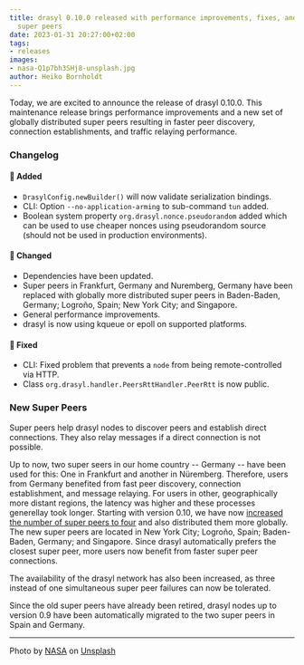 ```yaml
---
title: drasyl 0.10.0 released with performance improvements, fixes, and globally distributed
  super peers
date: 2023-01-31 20:27:00+02:00
tags:
- releases
images:
- nasa-Q1p7bh3SHj8-unsplash.jpg
author: Heiko Bornholdt
---
```



Today, we are excited to announce the release of drasyl 0.10.0.
This maintenance release brings performance improvements and a new set of globally distributed super peers resulting in faster peer discovery, connection establishments, and traffic relaying performance.

<!--more-->

### Changelog

#### 🚀 Added

- `DrasylConfig.newBuilder()` will now validate serialization bindings.
- CLI: Option `--no-application-arming` to sub-command `tun` added.
- Boolean system property `org.drasyl.nonce.pseudorandom` added which can be used to use cheaper nonces using pseudorandom source (should not be used in production environments).

#### 💅 Changed

- Dependencies have been updated.
- Super peers in Frankfurt, Germany and Nuremberg, Germany have been replaced with globally more distributed super peers in Baden-Baden, Germany; Logroño, Spain; New York City; and Singapore.
- General performance improvements.
- drasyl is now using kqueue or epoll on supported platforms.

#### 🐛 Fixed

- CLI: Fixed problem that prevents a `node` from being remote-controlled via HTTP.
- Class `org.drasyl.handler.PeersRttHandler.PeerRtt` is now public.

### New Super Peers

Super peers help drasyl nodes to discover peers and establish direct connections.
They also relay messages if a direct connection is not possible.

Up to now, two super seers in our home country -- Germany -- have been used for this: One in Frankfurt and another in Nüremberg.
Therefore, users from Germany benefited from fast peer discovery, connection establishment, and message relaying.
For users in other, geographically more distant regions, the latency was higher and these processes generellay took longer.
Starting with version 0.10, we have now [increased the number of super peers to four](https://docs.java.drasyl.org/public-super-peers) and also distributed them more globally.
The new super peers are located in New York City; Logroño, Spain; Baden-Baden, Germany; and Singapore.
Since drasyl automatically prefers the closest super peer, more users now benefit from faster super peer connections.

The availability of the drasyl network has also been increased, as three instead of one simultaneous super peer failures can now be tolerated.

Since the old super peers have already been retired, drasyl nodes up to version 0.9 have been automatically migrated to the two super peers in Spain and Germany.

---

Photo by [NASA](https://unsplash.com/de/@nasa) on [Unsplash](https://unsplash.com/)
